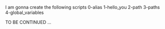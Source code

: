 I am gonna create the following scripts
0-alias
1-hello_you
2-path
3-paths
4-global_variables

TO BE CONTINUED ...
